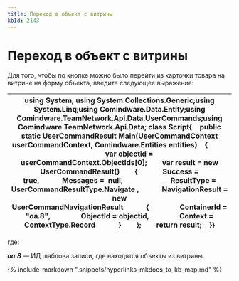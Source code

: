 ```yaml
---
title: Переход в объект с витрины
kbId: 2143
---
```


# Переход в объект с витрины

Для того, чтобы по кнопке можно было перейти из карточки товара на витрине на форму объекта, введите следующее выражение:

| using System; using System.Collections.Generic;using System.Linq;using Comindware.Data.Entity;using Comindware.TeamNetwork.Api.Data.UserCommands;using Comindware.TeamNetwork.Api.Data; class Script{    public static UserCommandResult Main(UserCommandContext userCommandContext, Comindware.Entities entities)    {                     var objectid = userCommandContext.ObjectIds[0];        var result = new UserCommandResult()        {             Success = true,            Messages =  null,                         ResultType = UserCommandResultType.Navigate ,            NavigationResult = new UserCommandNavigationResult            {                ContainerId = "oa.8",                ObjectId = objectid,                Context = ContextType.Record            }        };        return result;    }} |
| --- |

где:

***oa.8*** — ИД шаблона записи, где находятся объекты из витрины.

{% include-markdown ".snippets/hyperlinks_mkdocs_to_kb_map.md" %}
